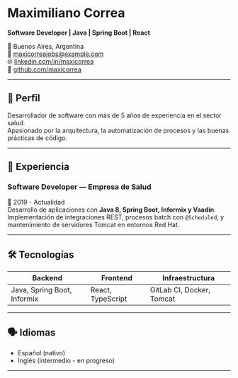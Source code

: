 # Maximiliano Correa

**Software Developer | Java | Spring Boot | React**

📍 Buenos Aires, Argentina  
📧 maxicorreajobs@example.com  
🌐 [linkedin.com/in/maxicorrea](https://linkedin.com/in/maxicorrea)  
🐙 [github.com/maxicorrea](https://github.com/maxicorrea)

---

## 🧠 Perfil
Desarrollador de software con más de 5 años de experiencia en el sector salud.  
Apasionado por la arquitectura, la automatización de procesos y las buenas prácticas de código.

---

## 💼 Experiencia

### **Software Developer — Empresa de Salud**
📅 2019 - Actualidad  
Desarrollo de aplicaciones con **Java 8, Spring Boot, Informix y Vaadin**.  
Implementación de integraciones REST, procesos batch con `@Scheduled`, y mantenimiento de servidores Tomcat en entornos Red Hat.

---

## 🛠️ Tecnologías

| Backend | Frontend | Infraestructura |
|----------|-----------|----------------|
| Java, Spring Boot, Informix | React, TypeScript | GitLab CI, Docker, Tomcat |

---

## 🗣️ Idiomas

- Español (nativo)  
- Inglés (intermedio - en progreso)

---
